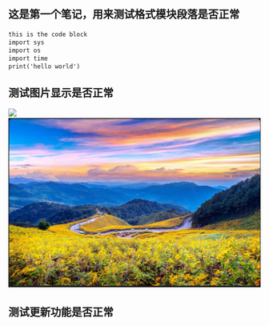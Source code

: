 ## 这是第一个笔记，用来测试格式模块段落是否正常

```
this is the code block
import sys
import os
import time
print('hello world')
```

## 测试图片显示是否正常

![](img/20250904224806.png)
![](20250904224904.png)

## 测试更新功能是否正常